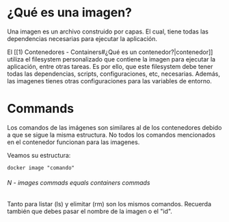 # ¿Qué es una imagen?
Una imagen es un archivo construido por capas. El cual, tiene todas las dependencias necesarias para ejecutar la aplicación.

El [[1) Contenedores - Containers#¿Qué es un contenedor?|contenedor]] utiliza el filesystem personalizado que contiene la imagen para ejecutar la aplicación, entre otras tareas. Es por ello, que este filesystem debe tener todas las dependencias, scripts, configuraciones, etc, necesarias. Además, las imagenes tienes otras configuraciones para las variables de entorno.

# Commands
Los comandos de las imágenes son similares al de los contenedores debido a que se sigue la misma estructura. No todos los comandos mencionados en el contenedor funcionan para las imagenes.

Veamos su estructura:
```Docker
docker image "comando"
```

###### N - images commads equals containers commads
Tanto para listar (ls) y elimitar (rm) son los mismos comandos. Recuerda también que debes pasar el nombre de la imagen o el "id".